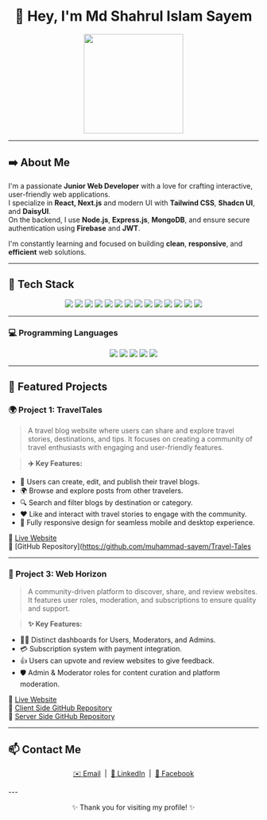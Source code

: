 <h1 align="center">👋 Hey, I'm Md Shahrul Islam Sayem</h1>

<div align="center">
  <img src="https://i.ibb.co/tTthpnFs/Your-paragraph-text-1.jpg" height="200" />
</div>

---

## ➡️ About Me

I'm a passionate **Junior Web Developer** with a love for crafting interactive, user-friendly web applications.  
I specialize in **React, Next.js** and modern UI with **Tailwind CSS**, **Shadcn UI**, and **DaisyUI**.  
On the backend, I use **Node.js**, **Express.js**, **MongoDB**, and ensure secure authentication using **Firebase** and **JWT**.  

I'm constantly learning and focused on building **clean**, **responsive**, and **efficient** web solutions.

---

## 🚀 Tech Stack

<p align="center">
  <img src="https://img.shields.io/badge/Next.js-000000?style=for-the-badge&logo=nextdotjs&logoColor=white" />
  <img src="https://img.shields.io/badge/TypeScript-3178C6?style=for-the-badge&logo=typescript&logoColor=white" />
  <img src="https://img.shields.io/badge/React-61DAFB?style=for-the-badge&logo=react&logoColor=black" />
  <img src="https://img.shields.io/badge/TailwindCSS-06B6D4?style=for-the-badge&logo=tailwindcss&logoColor=white" />
  <img src="https://img.shields.io/badge/Shadcn-000000?style=for-the-badge&logo=radixui&logoColor=white" />
  <img src="https://img.shields.io/badge/DaisyUI-5A0EF8?style=for-the-badge&logo=daisyui&logoColor=white" />
  <img src="https://img.shields.io/badge/Node.js-339933?style=for-the-badge&logo=nodedotjs&logoColor=white" />
  <img src="https://img.shields.io/badge/Express.js-000000?style=for-the-badge&logo=express&logoColor=white" />
  <img src="https://img.shields.io/badge/MongoDB-4EA94B?style=for-the-badge&logo=mongodb&logoColor=white" />
  <img src="https://img.shields.io/badge/Firebase-FFCA28?style=for-the-badge&logo=firebase&logoColor=black" />
  <img src="https://img.shields.io/badge/JWT-000000?style=for-the-badge&logo=jsonwebtokens&logoColor=white" />
  <img src="https://img.shields.io/badge/HTML5-E34F26?style=for-the-badge&logo=html5&logoColor=white" />
  <img src="https://img.shields.io/badge/CSS3-1572B6?style=for-the-badge&logo=css3&logoColor=white" />
  <img src="https://img.shields.io/badge/JavaScript-F7DF1E?style=for-the-badge&logo=javascript&logoColor=black" />
</p>

---

### 💻 Programming Languages

<p align="center">
  <img src="https://img.shields.io/badge/TypeScript-3178C6?style=for-the-badge&logo=typescript&logoColor=white" />
  <img src="https://img.shields.io/badge/JavaScript-F0DB4F?style=for-the-badge&logo=javascript&logoColor=black" />
  <img src="https://img.shields.io/badge/C-00599C?style=for-the-badge&logo=c&logoColor=white" />
  <img src="https://img.shields.io/badge/C++-004482?style=for-the-badge&logo=cplusplus&logoColor=white" />
  <img src="https://img.shields.io/badge/Python-3776AB?style=for-the-badge&logo=python&logoColor=white" />
</p>

---

## 🌟 Featured Projects

### 🌍 Project 1: **TravelTales**

> A travel blog website where users can share and explore travel stories, destinations, and tips. It focuses on creating a community of travel enthusiasts with engaging and user-friendly features.

> **✈️ Key Features:**
- 📝 Users can create, edit, and publish their travel blogs.  
- 🌍 Browse and explore posts from other travelers.  
- 🔍 Search and filter blogs by destination or category.  
- ❤️ Like and interact with travel stories to engage with the community.  
- 📱 Fully responsive design for seamless mobile and desktop experience.  

🔗 [Live Website](https://travel-tales-blog.vercel.app/)  
📂 [GitHub Repository](https://github.com/muhammad-sayem/Travel-Tales  

---

### 🧭 Project 3: **Web Horizon**

> A community-driven platform to discover, share, and review websites. It features user roles, moderation, and subscriptions to ensure quality and support.

> **✨ Key Features:**
- 🧑‍💻 Distinct dashboards for Users, Moderators, and Admins.
- 💳 Subscription system with payment integration.
- 👍 Users can upvote and review websites to give feedback.
- 🛡️ Admin & Moderator roles for content curation and platform moderation.

🔗 [Live Website](https://web-horizon-final.netlify.app/)  
📂 [Client Side GitHub Repository](https://github.com/muhammad-sayem/Web-Horizon-Client)  
📂 [Server Side GitHub Repository](https://github.com/muhammad-sayem/Web-Horizon-Server)

---

## 📫 Contact Me

<p align="center">
  <a href="mailto:shahrulislam.sayem@gmail.com" target="_blank">✉️ Email</a> &nbsp;|&nbsp;
  <a href="https://www.linkedin.com/in/md-shahrul-islam-sayem/" target="_blank">🔗 LinkedIn</a> &nbsp;|&nbsp;
  <a href="https://www.facebook.com/shahrulislam.sayem/" target="_blank">📘 Facebook</a>
</p>
---

<p align="center">✨ Thank you for visiting my profile! ✨</p>

